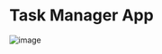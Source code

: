 ﻿# Task Manager App
![image](https://github.com/user-attachments/assets/592f17e9-3a62-4064-9abd-7abf8e2ddd36)
